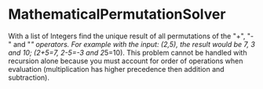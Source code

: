 # MathematicalPermutationSolver

With a list of Integers find the unique result of all permutations of the "+", "-" and "*" operators. For example with the input: (2,5), the result would be 7, 3 and 10; (2+5=7, 2-5=-3 and 2*5=10). This problem cannot be handled with recursion alone because you must account for order of operations when evaluation (multiplication has higher precedence then addition and subtraction).
